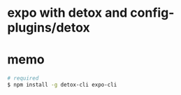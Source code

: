 # expo with detox and config-plugins/detox

# memo

```bash
# required
$ npm install -g detox-cli expo-cli
```
